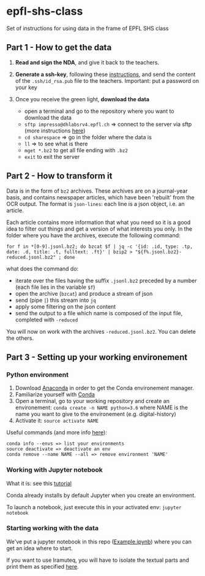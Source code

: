 # epfl-shs-class
Set of instructions for using data in the frame of EPFL SHS class

## Part 1 - How to get the data

1. **Read and sign the NDA**, and give it back to the teachers.

2. **Generate a ssh-key**, following these [instructions](https://www.ssh.com/ssh/keygen/), and send the content of the `.ssh/id_rsa.pub` file to the teachers.
Important: put a password on your key

3. Once you receive the green light, **download the data**
     - open a  terminal and go to the repository where you want to download the data
     - `sftp impresso@dhlabsrv4.epfl.ch` => connect to the server via sftp (more instructions [here](https://www.tecmint.com/sftp-command-examples/)) 
     - `cd sharespace` => go in the folder where the data is
     - `ll`  => to see what is there
     - `mget *.bz2` to get all file ending with `.bz2`
     - `exit` to exit the server

## Part 2 - How to transform it

Data is in the form of `bz2` archives. These archives are on a journal-year basis, and contains newspaper articles, which have been 'rebuilt' from the OCR output. The format is `json-lines`: each line is a json object, i.e. an article.

Each article contains more information that what you need so it is a good idea to filter out things and get a version of what interests you only. In the folder where you have the archives, execute the following command:

`for f in *[0-9].jsonl.bz2; do bzcat $f | jq -c '{id: .id, type: .tp, date: .d, title: .t, fulltext: .ft}' | bzip2 > "${f%.jsonl.bz2}-reduced.jsonl.bz2" ; done`

what does the command do:
- iterate over the files having the suffix `.jsonl.bz2` preceded by a number (each file lies in the variable `$f`)
- open the archive (`bzcat`) and produce a stream of json
- send (pipe `|`) this stream into `jq` 
- apply some filtering on the json content
- send the output to a file which name is composed of the input file, completed with `-reduced`

You will now on work with the archives `-reduced.jsonl.bz2`. You can delete the others.

## Part 3 - Setting up your working environement 

### Python environment 

1. Download [Anaconda](https://www.anaconda.com/distribution/) in order to get the Conda environement manager.
2. Familiarize yourself with [Conda](https://conda.io/docs/user-guide/getting-started.html)
3. Open a terminal, go to your working repository and create an environement:
`conda create -n NAME python=3.6` where NAME is the name you want to give to the environement (e.g. digital-history)
4. Activate it:
`source activate NAME`

Useful commands (and more info [here](https://conda.io/docs/user-guide/tasks/manage-environments.html)):

```
conda info --envs => list your environments
source deactivate => deactivate an env
conda remove --name NAME --all => remove environment 'NAME'
```

### Working with Jupyter notebook

What it is: see this [tutorial](https://www.datacamp.com/community/tutorials/tutorial-jupyter-notebook) 

Conda already installs by default Jupyter when you create an environment. 

To launch a notebook, just execute this in your activated env:
`jupyter notebook`

### Starting working with the data

We've put a jupyter notebook in this repo ([Example.ipynb](https://github.com/impresso/epfl-shs-class/blob/master/Example.ipynb)) where you can get an idea where to start.

If you want to use Iramuteq, you will have to isolate the textual parts and print them as specified [here](http://www.iramuteq.org/documentation/formatage-des-corpus-texte).















